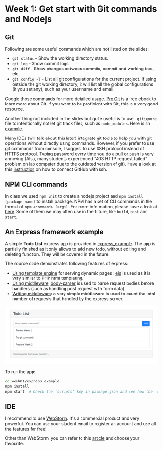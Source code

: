 # Week 1: Get start with Git commands and Nodejs

## Git

Following are some useful commands which are not listed on the slides:

- `git status` - Show the working directory status.
- `git log` - Show commit logs
- `git diff` - Show changes between commits, commit and working tree, etc.
- `git config -l` - List all git configurations for the current project. If using outside the git working directory, it will list all the global configurations (if you set any), such as your user name and email.

Google those commands for more detailed usage. [Pro Git](https://git-scm.com/book/en/v2) is a free ebook to learn more about Git. If you want to be proficient with Git, this is a very good resource.

Another thing not included in the slides but quite useful is to use `.gitignore` file to intentionally not let git track files, such as `node_modules`. Here is an [example](../.gitignore).

Many IDEs (will talk about this later) integrate git tools to help you with git operations without directly using commands. However, if you prefer to use git commands from console, I suggest to use SSH protocol instead of HTTPS protocol. Typing password every time you do a pull or push is very annoying (Also, many students experienced "403 HTTP request failed" problem on lab computer due to the outdated version of git). Have a look at this [instruction](https://help.github.com/articles/connecting-to-github-with-ssh/) on how to connect GitHub with ssh.

## NPM CLI commands

In class we used `npm init` to create a nodejs project and `npm install [package name]` to install package. NPM has a set of CLI commands in the format of `npm <command> [args]`. For more information, please have a look at [here](https://docs.npmjs.com/cli/init). Some of them we may often use in the future, like `build`, `test` and `start`.

## An Express framework example

A simple **Todo List** express app is provided in [express_example](./express_example). The app is partially finished as it only allows to add new todo, without editing and deleting function. They will be covered in the future. 

The source code demonstrates following features of express:

- [Using template engine](https://expressjs.com/en/guide/using-template-engines.html) for serving dynamic pages : [ejs](http://ejs.co/) is used as it is very similar to PHP html templating.
- [Using middleware](https://expressjs.com/en/guide/using-middleware.html): [body-parser](https://www.npmjs.com/package/body-parser) is used to parse request bodies before handlers (such as handling post request with form data).
- [Writing middleware](https://expressjs.com/en/guide/writing-middleware.html): a very simple middleware is used to count the total number of requests that handled by the express server.

![todo-app-screenshot](./todo-app-screenshot.png)

To run the app:
```bash
cd week01/express_example
npm install 
npm start  # Check the 'scripts' key in package.json and see how the 'start' command is configured. 
```

## IDE

I recommend to use [WebStorm](https://www.jetbrains.com/webstorm/). It's a commercial product and very powerful. You can use your student email to register an account and use all the features for free!

Other than WebStorm, you can refer to this [article](https://ourcodeworld.com/articles/read/200/top-7-best-free-web-development-ide-for-javascript-html-and-css) and choose your favourite.


